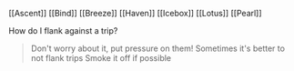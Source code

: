 [[Ascent]]
[[Bind]]
[[Breeze]]
[[Haven]]
[[Icebox]]
[[Lotus]]
[[Pearl]]

How do I flank against a trip?
> Don't worry about it, put pressure on them!
> Sometimes it's better to not flank trips
> Smoke it off if possible
